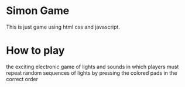 # Simon Game

This is just game using html css and javascript.
# How to play
the exciting electronic game of lights and sounds in which players must repeat random sequences of lights by pressing the colored pads in the correct order

